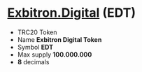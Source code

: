 # [Exbitron.Digital](https://exbitron.digital) (EDT) 

- TRC20 Token
- Name **Exbitron Digital Token**
- Symbol **EDT**
- Max supply **100.000.000**
- **8** decimals

